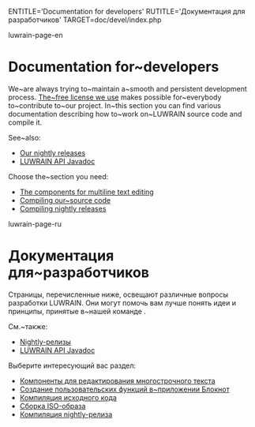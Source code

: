 
ENTITLE='Documentation for developers'
RUTITLE='Документация для разработчиков'
TARGET=doc/devel/index.php

luwrain-page-en

# Documentation for~developers

We~are always trying to~maintain a~smooth and persistent development process.
[The~free license we use](local:/doc/legal/) makes possible for~everybody to~contribute to~our project.
In~this section you can find various documentation describing how to~work on~LUWRAIN source code and compile it.

See~also:

* [Our nightly releases](local:/download/nightly/)
* [LUWRAIN API Javadoc](/javadoc/)

Choose the~section you need:


* [The components for multiline text editing](local:text-editing/)
* [Compiling our~source code](local:compilation/)
* [Compiling nightly releases](local:nightly)

luwrain-page-ru

# Документация для~разработчиков

Страницы, перечисленные ниже, освещают различные вопросы разработки LUWRAIN.
Они могут помочь вам лучше понять идеи и принципы, 
принятые в~нашей команде .

См.~также:

* [Nightly-релизы](local:/download/nightly/)
* [LUWRAIN API Javadoc](/javadoc/)

Выберите интересующий вас раздел:

* [Компоненты для редактирования многострочного текста](local:text-editing/)
* [Создание пользовательских функций в~приложении Блокнот](local:notepad-customizing/)
* [Компиляция исходного кода](local:compilation/)
* [Сборка ISO-образа](local:iso/)
* [Компиляция nightly-релиза](local:nightly/)
